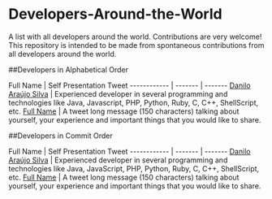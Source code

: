 # Developers-Around-the-World

A list with all developers around the world.
Contributions are very welcome!
This repository is intended to be made from spontaneous contributions from all developers around the world.

##Developers in Alphabetical Order

Full Name | Self Presentation Tweet
------------ | ------- | -------
<a href="https://docs.google.com/document/d/1jcflnEmzOL6t-LWoXQrx0mbNNaSoyA8n9F30msUXMuc" target="_blank">Danilo Araújo Silva</a> | Experienced developer in several programming and technologies like Java, Javascript, PHP, Python, Ruby, C, C++, ShellScript, etc.
<a href="https://external-link-to-your-profile-or-website" target="_blank">Full Name</a> | A tweet long message (150 characters) talking about yourself, your experience and important things that you would like to share.

##Developers in Commit Order

Full Name | Self Presentation Tweet
------------ | ------- | -------
<a href="https://docs.google.com/document/d/1jcflnEmzOL6t-LWoXQrx0mbNNaSoyA8n9F30msUXMuc" target="_blank">Danilo Araújo Silva</a> | Experienced developer in several programming and technologies like Java, JavaScript, PHP, Python, Ruby, C, C++, ShellScript, etc.
<a href="https://external-link-to-your-profile-or-website" target="_blank">Full Name</a> | A tweet long message (150 characters) talking about yourself, your experience and important things that you would like to share.
